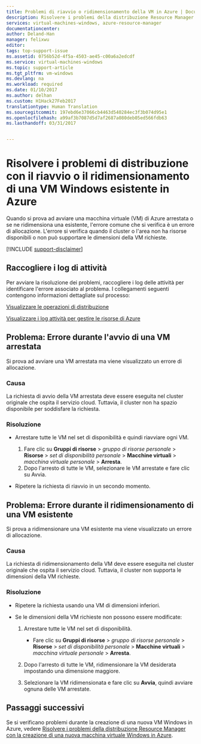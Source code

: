 ```yaml
---
title: Problemi di riavvio o ridimensionamento della VM in Azure | Documentazione Microsoft
description: Risolvere i problemi della distribuzione Resource Manager con il riavvio e il ridimensionamento di una macchina virtuale Windows esistente in Azure
services: virtual-machines-windows, azure-resource-manager
documentationcenter: 
author: Deland-Han
manager: felixwu
editor: 
tags: top-support-issue
ms.assetid: 0756b52d-4f5a-4503-ae45-c00a6a2edcdf
ms.service: virtual-machines-windows
ms.topic: support-article
ms.tgt_pltfrm: vm-windows
ms.devlang: na
ms.workload: required
ms.date: 01/10/2017
ms.author: delhan
ms.custom: H1Hack27Feb2017
translationtype: Human Translation
ms.sourcegitcommit: 197ebd6e37066cb4463d540284ec3f3b074d95e1
ms.openlocfilehash: a99af3b7087d5d7af2687a080deb05ed566fdb63
ms.lasthandoff: 03/31/2017


---
```

# <a name="troubleshoot-deployment-issues-with-restarting-or-resizing-an-existing-windows-vm-in-azure"></a>Risolvere i problemi di distribuzione con il riavvio o il ridimensionamento di una VM Windows esistente in Azure
Quando si prova ad avviare una macchina virtuale (VM) di Azure arrestata o se ne ridimensiona una esistente, l'errore comune che si verifica è un errore di allocazione. L'errore si verifica quando il cluster o l'area non ha risorse disponibili o non può supportare le dimensioni della VM richieste.

[!INCLUDE [support-disclaimer](../../../includes/support-disclaimer.md)]

## <a name="collect-activity-logs"></a>Raccogliere i log di attività
Per avviare la risoluzione dei problemi, raccogliere i log delle attività per identificare l'errore associato al problema. I collegamenti seguenti contengono informazioni dettagliate sul processo:

[Visualizzare le operazioni di distribuzione](../../azure-resource-manager/resource-manager-deployment-operations.md)

[Visualizzare i log attività per gestire le risorse di Azure](../../resource-group-audit.md)

## <a name="issue-error-when-starting-a-stopped-vm"></a>Problema: Errore durante l'avvio di una VM arrestata
Si prova ad avviare una VM arrestata ma viene visualizzato un errore di allocazione.

### <a name="cause"></a>Causa
La richiesta di avvio della VM arrestata deve essere eseguita nel cluster originale che ospita il servizio cloud. Tuttavia, il cluster non ha spazio disponibile per soddisfare la richiesta.

### <a name="resolution"></a>Risoluzione
* Arrestare tutte le VM nel set di disponibilità e quindi riavviare ogni VM.
  
  1. Fare clic su **Gruppi di risorse** > *gruppo di risorse personale* > **Risorse** > *set di disponibilità personale* > **Macchine virtuali** > *macchina virtuale personale* > **Arresta**.
  2. Dopo l'arresto di tutte le VM, selezionare le VM arrestate e fare clic su Avvia.
* Ripetere la richiesta di riavvio in un secondo momento.

## <a name="issue-error-when-resizing-an-existing-vm"></a>Problema: Errore durante il ridimensionamento di una VM esistente
Si prova a ridimensionare una VM esistente ma viene visualizzato un errore di allocazione.

### <a name="cause"></a>Causa
La richiesta di ridimensionamento della VM deve essere eseguita nel cluster originale che ospita il servizio cloud. Tuttavia, il cluster non supporta le dimensioni della VM richieste.

### <a name="resolution"></a>Risoluzione
* Ripetere la richiesta usando una VM di dimensioni inferiori.
* Se le dimensioni della VM richieste non possono essere modificate:
  
  1. Arrestare tutte le VM nel set di disponibilità.
     
     * Fare clic su **Gruppi di risorse** > *gruppo di risorse personale* > **Risorse** > *set di disponibilità personale* > **Macchine virtuali** > *macchina virtuale personale* > **Arresta**.
  2. Dopo l'arresto di tutte le VM, ridimensionare la VM desiderata impostando una dimensione maggiore.
  3. Selezionare la VM ridimensionata e fare clic su **Avvia**, quindi avviare ognuna delle VM arrestate.

## <a name="next-steps"></a>Passaggi successivi
Se si verificano problemi durante la creazione di una nuova VM Windows in Azure, vedere [Risolvere i problemi della distribuzione Resource Manager con la creazione di una nuova macchina virtuale Windows in Azure](troubleshoot-deployment-new-vm.md?toc=%2fazure%2fvirtual-machines%2fwindows%2ftoc.json).


